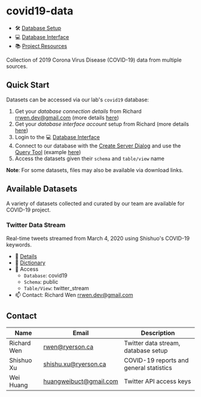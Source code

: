 # covid19-data

* :hammer_and_wrench: [Database Setup](SETUP.md#covid19-database)
* :computer: [Database Interface](https://geocolab.ryerson.ca/db/pgadmin4)
* :books: [Project Resources](https://github.com/orgs/ryerson-ggl/teams/covid19/discussions/7)

Collection of 2019 Corona Virus Disease (COVID-19) data from multiple sources.

## Quick Start

Datasets can be accessed via our lab's `covid19` database:

1. Get your *database connection details* from Richard rrwen.dev@gmail.com (more details [here](SETUP.md#covid19-database))
2. Get your *database interface account* setup from Richard (more details [here](SETUP.md#database-interface))
3. Login to the :computer: [Database Interface](https://geocolab.ryerson.ca/db/pgadmin4)
4. Connect to our database with the [Create Server Dialog](https://www.pgadmin.org/docs/pgadmin4/latest/server_dialog.html#server-dialog) and use the [Query Tool](https://www.pgadmin.org/docs/pgadmin4/latest/query_tool.html) (example [here](SETUP.md#database-interface))
5. Access the datasets given their `schema` and `table/view` name

**Note**: For some datasets, files may also be available via download links.

## Available Datasets

A variety of datasets collected and curated by our team are available for COVID-19 project.

### Twitter Data Stream

Real-time tweets streamed from March 4, 2020 using Shishuo's COVID-19 keywords.

* :page_facing_up: [Details](twitter/README.md#twitter-data-stream)
* :notebook_with_decorative_cover: [Dictionary](twitter/dictionaries/twitter_stream_raw_dictionary.csv)
* :key: Access
    * `Database`: covid19
    * `Schema`: public
    * `Table/View`: twitter_stream
* :mailbox: Contact: Richard Wen rrwen.dev@gmail.com

## Contact

| Name        | Email                  | Description                             |
|-------------|------------------------|-----------------------------------------|
| Richard Wen | rwen@ryerson.ca        | Twitter data stream, database setup     |
| Shishuo Xu  | shishu.xu@ryerson.ca   | COVID-19 reports and general statistics |
| Wei Huang   | huangweibuct@gmail.com | Twitter API access keys                 |
